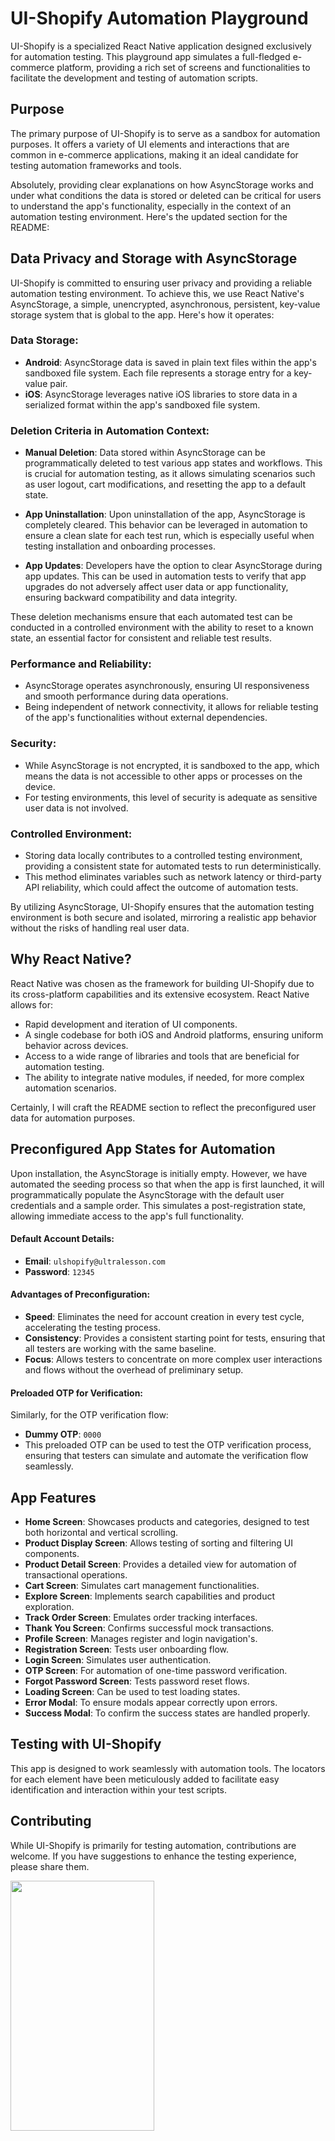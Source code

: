 # UI-Shopify Automation Playground

UI-Shopify is a specialized React Native application designed exclusively for automation testing. This playground app simulates a full-fledged e-commerce platform, providing a rich set of screens and functionalities to facilitate the development and testing of automation scripts.

## Purpose

The primary purpose of UI-Shopify is to serve as a sandbox for automation purposes. It offers a variety of UI elements and interactions that are common in e-commerce applications, making it an ideal candidate for testing automation frameworks and tools.

Absolutely, providing clear explanations on how AsyncStorage works and under what conditions the data is stored or deleted can be critical for users to understand the app's functionality, especially in the context of an automation testing environment. Here's the updated section for the README:

## Data Privacy and Storage with AsyncStorage

UI-Shopify is committed to ensuring user privacy and providing a reliable automation testing environment. To achieve this, we use React Native's AsyncStorage, a simple, unencrypted, asynchronous, persistent, key-value storage system that is global to the app. Here's how it operates:

### Data Storage:

-   **Android**: AsyncStorage data is saved in plain text files within the app's sandboxed file system. Each file represents a storage entry for a key-value pair.
-   **iOS**: AsyncStorage leverages native iOS libraries to store data in a serialized format within the app's sandboxed file system.

### Deletion Criteria in Automation Context:

-   **Manual Deletion**: Data stored within AsyncStorage can be programmatically deleted to test various app states and workflows. This is crucial for automation testing, as it allows simulating scenarios such as user logout, cart modifications, and resetting the app to a default state.
-   **App Uninstallation**: Upon uninstallation of the app, AsyncStorage is completely cleared. This behavior can be leveraged in automation to ensure a clean slate for each test run, which is especially useful when testing installation and onboarding processes.

-   **App Updates**: Developers have the option to clear AsyncStorage during app updates. This can be used in automation tests to verify that app upgrades do not adversely affect user data or app functionality, ensuring backward compatibility and data integrity.

These deletion mechanisms ensure that each automated test can be conducted in a controlled environment with the ability to reset to a known state, an essential factor for consistent and reliable test results.

### Performance and Reliability:

-   AsyncStorage operates asynchronously, ensuring UI responsiveness and smooth performance during data operations.
-   Being independent of network connectivity, it allows for reliable testing of the app's functionalities without external dependencies.

### Security:

-   While AsyncStorage is not encrypted, it is sandboxed to the app, which means the data is not accessible to other apps or processes on the device.
-   For testing environments, this level of security is adequate as sensitive user data is not involved.

### Controlled Environment:

-   Storing data locally contributes to a controlled testing environment, providing a consistent state for automated tests to run deterministically.
-   This method eliminates variables such as network latency or third-party API reliability, which could affect the outcome of automation tests.

By utilizing AsyncStorage, UI-Shopify ensures that the automation testing environment is both secure and isolated, mirroring a realistic app behavior without the risks of handling real user data.

## Why React Native?

React Native was chosen as the framework for building UI-Shopify due to its cross-platform capabilities and its extensive ecosystem. React Native allows for:

-   Rapid development and iteration of UI components.
-   A single codebase for both iOS and Android platforms, ensuring uniform behavior across devices.
-   Access to a wide range of libraries and tools that are beneficial for automation testing.
-   The ability to integrate native modules, if needed, for more complex automation scenarios.

Certainly, I will craft the README section to reflect the preconfigured user data for automation purposes.

## Preconfigured App States for Automation

Upon installation, the AsyncStorage is initially empty. However, we have automated the seeding process so that when the app is first launched, it will programmatically populate the AsyncStorage with the default user credentials and a sample order. This simulates a post-registration state, allowing immediate access to the app's full functionality.

#### Default Account Details:

-   **Email**: `ulshopify@ultralesson.com`
-   **Password**: `12345`

#### Advantages of Preconfiguration:

-   **Speed**: Eliminates the need for account creation in every test cycle, accelerating the testing process.
-   **Consistency**: Provides a consistent starting point for tests, ensuring that all testers are working with the same baseline.
-   **Focus**: Allows testers to concentrate on more complex user interactions and flows without the overhead of preliminary setup.

#### Preloaded OTP for Verification:

Similarly, for the OTP verification flow:

-   **Dummy OTP**: `0000`
-   This preloaded OTP can be used to test the OTP verification process, ensuring that testers can simulate and automate the verification flow seamlessly.

## App Features

-   **Home Screen**: Showcases products and categories, designed to test both horizontal and vertical scrolling.
-   **Product Display Screen**: Allows testing of sorting and filtering UI components.
-   **Product Detail Screen**: Provides a detailed view for automation of transactional operations.
-   **Cart Screen**: Simulates cart management functionalities.
-   **Explore Screen**: Implements search capabilities and product exploration.
-   **Track Order Screen**: Emulates order tracking interfaces.
-   **Thank You Screen**: Confirms successful mock transactions.
-   **Profile Screen**: Manages register and login navigation's.
-   **Registration Screen**: Tests user onboarding flow.
-   **Login Screen**: Simulates user authentication.
-   **OTP Screen**: For automation of one-time password verification.
-   **Forgot Password Screen**: Tests password reset flows.
-   **Loading Screen**: Can be used to test loading states.
-   **Error Modal**: To ensure modals appear correctly upon errors.
-   **Success Modal**: To confirm the success states are handled properly.

## Testing with UI-Shopify

This app is designed to work seamlessly with automation tools. The locators for each element have been meticulously added to facilitate easy identification and interaction within your test scripts.

## Contributing

While UI-Shopify is primarily for testing automation, contributions are welcome. If you have suggestions to enhance the testing experience, please share them.

<img src="./videos/register-flow.gif" width="230" height="400">
